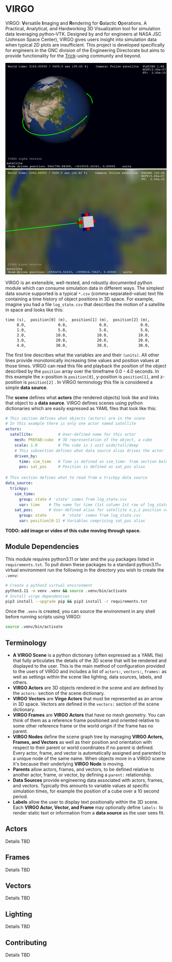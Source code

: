 # VIRGO

VIRGO: **V**ersatile **I**maging and **R**endering for **G**alactic **O**perations. A Practical, Analytical, and Hardworking 3D Visualization tool for simulation data leveraging python-VTK.  Designed by and for engineers at NASA JSC (Johnson Space Center), VIRGO gives users insight into simulation data when typical 2D plots are insufficient. This project is developed specifically for engineers in the GNC division of the Engineering Directorate but aims to provide functionality for the [Trick](https://github.com.nasa/trick)-using community and beyond. 

![virgo1](images/doc/virgo_example1.png)
![virgo2](images/doc/virgo_example2.png)

VIRGO is an extensible, well-tested, and robustly documented python module which can consume simulation data in different ways. The simplest data source supported is a typical `*.csv`  (comma-separated-value) text file containing a time history of object positions in 3D space. For example, imagine you had a file `log_state.csv` that describes the motion of a satellite in space and looks like this:

```csv
time (s),  position[0] (m),  position[1] (m),  position[2] (m),
     0.0,              0.0,              0.0,              0.0, 
     1.0,              5.0,              5.0,              5.0, 
     2.0,             10.0,             10.0,             10.0, 
     3.0,             20.0,             20.0,             20.0, 
     4.0,             30.0,             30.0,             30.0, 
```
The first line describes what the variables are and their `(units)`. All other lines provide monotonically increasing time values and position values at those times.  VIRGO can read this file and playback the position of the object described by the `position` array over the timeframe 0.0 - 4.0 seconds. In this example the x-position is `position[0]`, y-position is `position[1]`, and z-position is `position[2]` . In VIRGO terminology this file is considered a simple **data source**.

The **scene** defines what **actors** (the rendered objects) look like and links that object to a **data source**. VIRGO defines scenes using python dictionaries which are easily expressed as YAML files that look like this:

```yaml
# This section defines what objects (actors) are in the scene
# In this example there is only one actor named satellite
actors:
  satellite:           # User-defined name for this actor
    mesh: PREFAB:cube  # 3D representation of the object, a cube
    scale: 1.0         # The cube is 1 unit wide/tall/deep
    # This subsection defines what data source alias drives the actor
    driven_by:
      time: sim_time   # Time is defined as sim_time: from section below
      pos: sat_pos     # Position is defined as sat_pos alias

# This section defines what to read from a trickpy data source
data_source:
  trickpy:
    sim_time: 
      group: state # 'state' comes from log_state.csv
      var: time    # The name for time (1st column 1st row of log_state.csv)
    sat_pos:       # User-defined alias for satellite x,y,z position values
      group: state       # 'state' comes from log_state.csv
      var: position[0-2] # Variables comprising sat_pos alias
```

**TODO: add image or video of this cube moving through space.**

## Module Dependencies

This module requires python3.11 or later and the `pip` packages listed in `requirements.txt`. To pull down these packages to a standard python3.11+ virtual environment run the following in the directory you wish to create the `.venv`:
```bash
# Create a python3 virtual environment
python3.11 -m venv .venv && source .venv/bin/activate 
# Install virgo dependencies
pip3 install --upgrade pip && pip3 install -r requirements.txt
```
Once the `.venv` is created, you can source the environment in any shell before running scripts using VIRGO:

```bash
source .venv/bin/activate
```
## Terminology

* **A VIRGO Scene** is a python dictionary (often expressed as a YAML file) that fully articulates the details of the 3D scene that will be rendered and displayed to the user. This is the main method of configuration provided to the users of VIRGO and includes a list of `actors:`, `vectors:`, `frames:` as well as settings within the scene like lighting, data sources, labels, and others.
* **VIRGO Actors** are 3D objects rendered in the scene and are defined by the `actors:` section of the scene dictionary.
* **VIRGO Vectors** are **Virgo Actors** that must be represented as an arrow in 3D space. Vectors are defined in the `vectors:` section of the scene dictionary. 
* **VIRGO Frames** are **VIRGO Actors** that have no mesh geometry. You can think of them as a reference frame positioned and oriented relative to some other reference frame or the world origin if the frame has no parent.
* **VIRGO Nodes** define the scene graph tree by managing **VIRGO Actors, Frames, and Vectors** as well as their position and orientation with respect to their parent or world coordinates if no parent is defined. Every actor, frame, and vector is automatically assigned and parented to a unique node of the same name. When objects move in a VIRGO scene it's because their underlying **VIRGO Node** is moving.
* **Parents** allow actors, frames, and vectors, to be defined relative to another actor, frame, or vector, by defining a `parent:` relationship.
* **Data Sources** provide engineering data associated with actors, frames, and vectors. Typically this amounts to variable values at specific simulation times, for example the position of a cube over a 10 second period.
* **Labels** allow the user to display text positionally within the 3D scene. Each **VIRGO Actor, Vector, and Frame** may optionally define `labels:` to render static text or information from a **data source** as the user sees fit.

## Actors

Details TBD

## Frames

Details TBD

## Vectors

Details TBD

## Lighting

Details TBD

## Contributing

Details TBD

